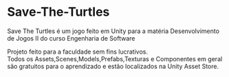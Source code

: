 # Save-The-Turtles
Save The Turtles é um jogo feito em Unity para a matéria Desenvolvimento de Jogos II do curso Engenharia de Software

Projeto feito para a faculdade sem fins lucrativos.  
Todos os Assets,Scenes,Models,Prefabs,Texturas e Componentes em geral são gratuitos para o aprendizado e estão localizados na Unity Asset Store.

